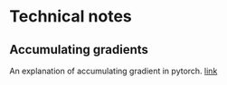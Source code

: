 # Technical notes

## Accumulating gradients 
An explanation of accumulating gradient in pytorch. 
[link](https://discuss.pytorch.org/t/why-do-we-need-to-set-the-gradients-manually-to-zero-in-pytorch/4903/20)
